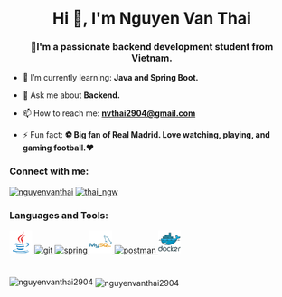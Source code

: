 <h1 align="center">Hi 👋, I'm Nguyen Van Thai</h1>
<h3 align="center">🌟I'm a passionate backend development student from Vietnam.</h3>

- 🌱 I’m currently learning: **Java and Spring Boot.**

- 💬 Ask me about **Backend.**

- 📫 How to reach me: **nvthai2904@gmail.com**

- ⚡ Fun fact: **⚽ Big fan of Real Madrid. Love watching, playing, and gaming football.❤️**

<h3 align="left">Connect with me:</h3>
<p align="left">
<a href="https://www.facebook.com/oxy.gia.29" target="blank"><img align="center" src="https://raw.githubusercontent.com/rahuldkjain/github-profile-readme-generator/master/src/images/icons/Social/facebook.svg" alt="nguyenvanthai" height="30" width="40" /></a>
<a href="https://instagram.com/thai_ngw" target="blank"><img align="center" src="https://raw.githubusercontent.com/rahuldkjain/github-profile-readme-generator/master/src/images/icons/Social/instagram.svg" alt="thai_ngw" height="30" width="40" /></a>
</p>

<h3 align="left">Languages and Tools:</h3>
<p align="left">
  <a href="https://www.java.com" target="_blank" rel="noreferrer"> 
    <img src="https://raw.githubusercontent.com/devicons/devicon/master/icons/java/java-original.svg" alt="java" width="40" height="40"/> 
  </a>
  <a href="https://git-scm.com/" target="_blank" rel="noreferrer"> 
    <img src="https://www.vectorlogo.zone/logos/git-scm/git-scm-icon.svg" alt="git" width="40" height="40"/> 
  </a>
  <a href="https://spring.io/" target="_blank" rel="noreferrer"> 
    <img src="https://www.vectorlogo.zone/logos/springio/springio-icon.svg" alt="spring" width="40" height="40"/> 
  </a>
  <a href="https://www.mysql.com/" target="_blank" rel="noreferrer"> 
    <img src="https://raw.githubusercontent.com/devicons/devicon/master/icons/mysql/mysql-original-wordmark.svg" alt="mysql" width="40" height="40"/> 
  </a>
  <a href="https://postman.com" target="_blank" rel="noreferrer"> 
    <img src="https://www.vectorlogo.zone/logos/getpostman/getpostman-icon.svg" alt="postman" width="40" height="40"/> 
  </a>
  <a href="https://www.docker.com/" target="_blank" rel="noreferrer"> 
    <img src="https://raw.githubusercontent.com/devicons/devicon/master/icons/docker/docker-original-wordmark.svg" alt="docker" width="40" height="40"/> 
  </a>
</p>
<h1></h1>

<p>
  <img align="left" src="https://github-readme-stats.vercel.app/api/top-langs/?username=nguyenvanthai2904&layout=compact&hide=css&theme=synthwave" alt="nguyenvanthai2904" />
</p>

<p>
  &nbsp;<img align="center" src="https://github-readme-stats.vercel.app/api?username=nguyenvanthai2904&show_icons=true&locale=en&theme=synthwave" alt="nguyenvanthai2904" />
</p>

